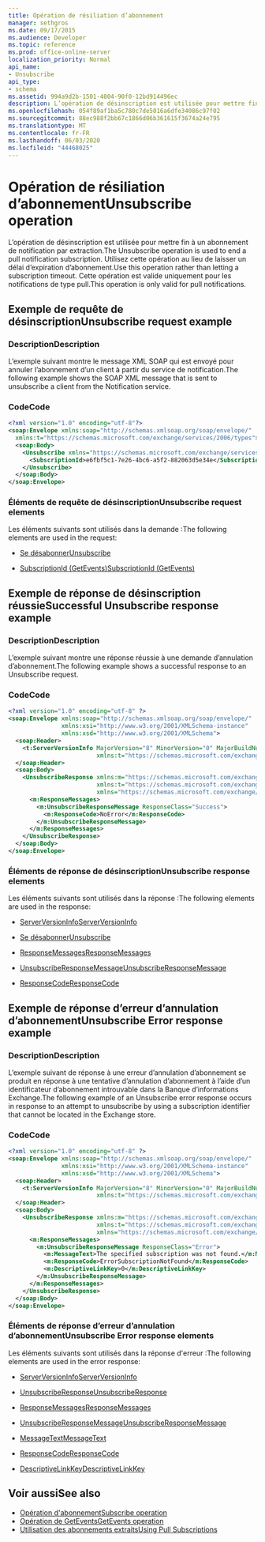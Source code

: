 ```yaml
---
title: Opération de résiliation d’abonnement
manager: sethgros
ms.date: 09/17/2015
ms.audience: Developer
ms.topic: reference
ms.prod: office-online-server
localization_priority: Normal
api_name:
- Unsubscribe
api_type:
- schema
ms.assetid: 994a9d2b-1501-4804-90f0-12bd914496ec
description: L’opération de désinscription est utilisée pour mettre fin à un abonnement de notification par extraction. Utilisez cette opération au lieu de laisser un délai d’expiration d’abonnement. Cette opération est valide uniquement pour les notifications de type pull.
ms.openlocfilehash: 054f89af1ba5c780c7de5016a6dfe34086c97f02
ms.sourcegitcommit: 88ec988f2bb67c1866d06b361615f3674a24e795
ms.translationtype: MT
ms.contentlocale: fr-FR
ms.lasthandoff: 06/03/2020
ms.locfileid: "44468025"
---
```

# <a name="unsubscribe-operation"></a><span data-ttu-id="a7dbb-105">Opération de résiliation d’abonnement</span><span class="sxs-lookup"><span data-stu-id="a7dbb-105">Unsubscribe operation</span></span>

<span data-ttu-id="a7dbb-106">L’opération de désinscription est utilisée pour mettre fin à un abonnement de notification par extraction.</span><span class="sxs-lookup"><span data-stu-id="a7dbb-106">The Unsubscribe operation is used to end a pull notification subscription.</span></span> <span data-ttu-id="a7dbb-107">Utilisez cette opération au lieu de laisser un délai d’expiration d’abonnement.</span><span class="sxs-lookup"><span data-stu-id="a7dbb-107">Use this operation rather than letting a subscription timeout.</span></span> <span data-ttu-id="a7dbb-108">Cette opération est valide uniquement pour les notifications de type pull.</span><span class="sxs-lookup"><span data-stu-id="a7dbb-108">This operation is only valid for pull notifications.</span></span>
  
## <a name="unsubscribe-request-example"></a><span data-ttu-id="a7dbb-109">Exemple de requête de désinscription</span><span class="sxs-lookup"><span data-stu-id="a7dbb-109">Unsubscribe request example</span></span>

### <a name="description"></a><span data-ttu-id="a7dbb-110">Description</span><span class="sxs-lookup"><span data-stu-id="a7dbb-110">Description</span></span>

<span data-ttu-id="a7dbb-111">L’exemple suivant montre le message XML SOAP qui est envoyé pour annuler l’abonnement d’un client à partir du service de notification.</span><span class="sxs-lookup"><span data-stu-id="a7dbb-111">The following example shows the SOAP XML message that is sent to unsubscribe a client from the Notification service.</span></span>
  
### <a name="code"></a><span data-ttu-id="a7dbb-112">Code</span><span class="sxs-lookup"><span data-stu-id="a7dbb-112">Code</span></span>

```XML
<?xml version="1.0" encoding="utf-8"?>
<soap:Envelope xmlns:soap="http://schemas.xmlsoap.org/soap/envelope/"
  xmlns:t="https://schemas.microsoft.com/exchange/services/2006/types">
  <soap:Body>
    <Unsubscribe xmlns="https://schemas.microsoft.com/exchange/services/2006/messages">
      <SubscriptionId>e6fbf5c1-7e26-4bc6-a5f2-882063d5e34e</SubscriptionId>  
    </Unsubscribe>
  </soap:Body>
</soap:Envelope>
```

### <a name="unsubscribe-request-elements"></a><span data-ttu-id="a7dbb-113">Éléments de requête de désinscription</span><span class="sxs-lookup"><span data-stu-id="a7dbb-113">Unsubscribe request elements</span></span>

<span data-ttu-id="a7dbb-114">Les éléments suivants sont utilisés dans la demande :</span><span class="sxs-lookup"><span data-stu-id="a7dbb-114">The following elements are used in the request:</span></span>
  
- [<span data-ttu-id="a7dbb-115">Se désabonner</span><span class="sxs-lookup"><span data-stu-id="a7dbb-115">Unsubscribe</span></span>](unsubscribe.md)
    
- [<span data-ttu-id="a7dbb-116">SubscriptionId (GetEvents)</span><span class="sxs-lookup"><span data-stu-id="a7dbb-116">SubscriptionId (GetEvents)</span></span>](subscriptionid-getevents.md)
    
## <a name="successful-unsubscribe-response-example"></a><span data-ttu-id="a7dbb-117">Exemple de réponse de désinscription réussie</span><span class="sxs-lookup"><span data-stu-id="a7dbb-117">Successful Unsubscribe response example</span></span>

### <a name="description"></a><span data-ttu-id="a7dbb-118">Description</span><span class="sxs-lookup"><span data-stu-id="a7dbb-118">Description</span></span>

<span data-ttu-id="a7dbb-119">L’exemple suivant montre une réponse réussie à une demande d’annulation d’abonnement.</span><span class="sxs-lookup"><span data-stu-id="a7dbb-119">The following example shows a successful response to an Unsubscribe request.</span></span>
  
### <a name="code"></a><span data-ttu-id="a7dbb-120">Code</span><span class="sxs-lookup"><span data-stu-id="a7dbb-120">Code</span></span>

```xml
<?xml version="1.0" encoding="utf-8" ?>
<soap:Envelope xmlns:soap="http://schemas.xmlsoap.org/soap/envelope/" 
               xmlns:xsi="http://www.w3.org/2001/XMLSchema-instance" 
               xmlns:xsd="http://www.w3.org/2001/XMLSchema">
  <soap:Header>
    <t:ServerVersionInfo MajorVersion="8" MinorVersion="0" MajorBuildNumber="628" MinorBuildNumber="0" 
                         xmlns:t="https://schemas.microsoft.com/exchange/services/2006/types" />
  </soap:Header>
  <soap:Body>
    <UnsubscribeResponse xmlns:m="https://schemas.microsoft.com/exchange/services/2006/messages" 
                         xmlns:t="https://schemas.microsoft.com/exchange/services/2006/types" 
                         xmlns="https://schemas.microsoft.com/exchange/services/2006/messages">
      <m:ResponseMessages>
        <m:UnsubscribeResponseMessage ResponseClass="Success">
          <m:ResponseCode>NoError</m:ResponseCode>
        </m:UnsubscribeResponseMessage>
      </m:ResponseMessages>
    </UnsubscribeResponse>
  </soap:Body>
</soap:Envelope>
```

### <a name="unsubscribe-response-elements"></a><span data-ttu-id="a7dbb-121">Éléments de réponse de désinscription</span><span class="sxs-lookup"><span data-stu-id="a7dbb-121">Unsubscribe response elements</span></span>

<span data-ttu-id="a7dbb-122">Les éléments suivants sont utilisés dans la réponse :</span><span class="sxs-lookup"><span data-stu-id="a7dbb-122">The following elements are used in the response:</span></span>
  
- [<span data-ttu-id="a7dbb-123">ServerVersionInfo</span><span class="sxs-lookup"><span data-stu-id="a7dbb-123">ServerVersionInfo</span></span>](serverversioninfo.md)
    
- [<span data-ttu-id="a7dbb-124">Se désabonner</span><span class="sxs-lookup"><span data-stu-id="a7dbb-124">Unsubscribe</span></span>](unsubscribe.md)
    
- [<span data-ttu-id="a7dbb-125">ResponseMessages</span><span class="sxs-lookup"><span data-stu-id="a7dbb-125">ResponseMessages</span></span>](responsemessages.md)
    
- [<span data-ttu-id="a7dbb-126">UnsubscribeResponseMessage</span><span class="sxs-lookup"><span data-stu-id="a7dbb-126">UnsubscribeResponseMessage</span></span>](unsubscriberesponsemessage.md)
    
- [<span data-ttu-id="a7dbb-127">ResponseCode</span><span class="sxs-lookup"><span data-stu-id="a7dbb-127">ResponseCode</span></span>](responsecode.md)
    
## <a name="unsubscribe-error-response-example"></a><span data-ttu-id="a7dbb-128">Exemple de réponse d’erreur d’annulation d’abonnement</span><span class="sxs-lookup"><span data-stu-id="a7dbb-128">Unsubscribe Error response example</span></span>

### <a name="description"></a><span data-ttu-id="a7dbb-129">Description</span><span class="sxs-lookup"><span data-stu-id="a7dbb-129">Description</span></span>

<span data-ttu-id="a7dbb-130">L’exemple suivant de réponse à une erreur d’annulation d’abonnement se produit en réponse à une tentative d’annulation d’abonnement à l’aide d’un identificateur d’abonnement introuvable dans la Banque d’informations Exchange.</span><span class="sxs-lookup"><span data-stu-id="a7dbb-130">The following example of an Unsubscribe error response occurs in response to an attempt to unsubscribe by using a subscription identifier that cannot be located in the Exchange store.</span></span>
  
### <a name="code"></a><span data-ttu-id="a7dbb-131">Code</span><span class="sxs-lookup"><span data-stu-id="a7dbb-131">Code</span></span>

```XML
<?xml version="1.0" encoding="utf-8" ?>
<soap:Envelope xmlns:soap="http://schemas.xmlsoap.org/soap/envelope/" 
               xmlns:xsi="http://www.w3.org/2001/XMLSchema-instance" 
               xmlns:xsd="http://www.w3.org/2001/XMLSchema">
  <soap:Header>
    <t:ServerVersionInfo MajorVersion="8" MinorVersion="0" MajorBuildNumber="628" MinorBuildNumber="0" 
                         xmlns:t="https://schemas.microsoft.com/exchange/services/2006/types" />
  </soap:Header>
  <soap:Body>
    <UnsubscribeResponse xmlns:m="https://schemas.microsoft.com/exchange/services/2006/messages" 
                         xmlns:t="https://schemas.microsoft.com/exchange/services/2006/types" 
                         xmlns="https://schemas.microsoft.com/exchange/services/2006/messages">
      <m:ResponseMessages>
        <m:UnsubscribeResponseMessage ResponseClass="Error">
          <m:MessageText>The specified subscription was not found.</m:MessageText>
          <m:ResponseCode>ErrorSubscriptionNotFound</m:ResponseCode>
          <m:DescriptiveLinkKey>0</m:DescriptiveLinkKey>
        </m:UnsubscribeResponseMessage>
      </m:ResponseMessages>
    </UnsubscribeResponse>
  </soap:Body>
</soap:Envelope>
```

### <a name="unsubscribe-error-response-elements"></a><span data-ttu-id="a7dbb-132">Éléments de réponse d’erreur d’annulation d’abonnement</span><span class="sxs-lookup"><span data-stu-id="a7dbb-132">Unsubscribe Error response elements</span></span>

<span data-ttu-id="a7dbb-133">Les éléments suivants sont utilisés dans la réponse d'erreur :</span><span class="sxs-lookup"><span data-stu-id="a7dbb-133">The following elements are used in the error response:</span></span>
  
- [<span data-ttu-id="a7dbb-134">ServerVersionInfo</span><span class="sxs-lookup"><span data-stu-id="a7dbb-134">ServerVersionInfo</span></span>](serverversioninfo.md)
    
- [<span data-ttu-id="a7dbb-135">UnsubscribeResponse</span><span class="sxs-lookup"><span data-stu-id="a7dbb-135">UnsubscribeResponse</span></span>](unsubscriberesponse.md)
    
- [<span data-ttu-id="a7dbb-136">ResponseMessages</span><span class="sxs-lookup"><span data-stu-id="a7dbb-136">ResponseMessages</span></span>](responsemessages.md)
    
- [<span data-ttu-id="a7dbb-137">UnsubscribeResponseMessage</span><span class="sxs-lookup"><span data-stu-id="a7dbb-137">UnsubscribeResponseMessage</span></span>](unsubscriberesponsemessage.md)
    
- [<span data-ttu-id="a7dbb-138">MessageText</span><span class="sxs-lookup"><span data-stu-id="a7dbb-138">MessageText</span></span>](messagetext.md)
    
- [<span data-ttu-id="a7dbb-139">ResponseCode</span><span class="sxs-lookup"><span data-stu-id="a7dbb-139">ResponseCode</span></span>](responsecode.md)
    
- [<span data-ttu-id="a7dbb-140">DescriptiveLinkKey</span><span class="sxs-lookup"><span data-stu-id="a7dbb-140">DescriptiveLinkKey</span></span>](descriptivelinkkey.md)
    
## <a name="see-also"></a><span data-ttu-id="a7dbb-141">Voir aussi</span><span class="sxs-lookup"><span data-stu-id="a7dbb-141">See also</span></span>

- [<span data-ttu-id="a7dbb-142">Opération d'abonnement</span><span class="sxs-lookup"><span data-stu-id="a7dbb-142">Subscribe operation</span></span>](subscribe-operation.md)
- [<span data-ttu-id="a7dbb-143">Opération de GetEvents</span><span class="sxs-lookup"><span data-stu-id="a7dbb-143">GetEvents operation</span></span>](getevents-operation.md)
- [<span data-ttu-id="a7dbb-144">Utilisation des abonnements extraits</span><span class="sxs-lookup"><span data-stu-id="a7dbb-144">Using Pull Subscriptions</span></span>](https://msdn.microsoft.com/library/f956bc0e-2b25-4613-966b-54c65456897c%28Office.15%29.aspx)

